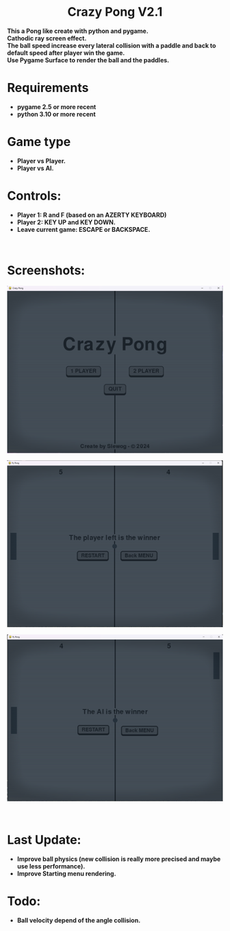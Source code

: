 <h1 align='center'>Crazy Pong V2.1</a></h1><p align='center'><b>

This a Pong like create with python and pygame.</br>
Cathodic ray screen effect.</br>
The ball speed increase every lateral collision with a paddle and back to default speed after player win the game.</br>
Use Pygame Surface to render the ball and the paddles.</br>

# Requirements
- pygame 2.5 or more recent
- python 3.10 or more recent

# Game type
- Player vs Player.
- Player vs AI.

# Controls:
- Player 1: R and F (based on an AZERTY KEYBOARD)
- Player 2: KEY UP and KEY DOWN.
- Leave current game: ESCAPE or BACKSPACE.
</br>

# Screenshots:
<p align="center"><img src="assets/screenshots/menu.png"></p>
<p align="center"><img src="assets/screenshots/oneplayer.png"></p>
<p align="center"><img src="assets/screenshots/twoplayer.png"></p>
</br>


# Last Update:
- Improve ball physics (new collision is really more precised and maybe use less performance).
- Improve Starting menu rendering.

# Todo:
- Ball velocity depend of the angle collision.